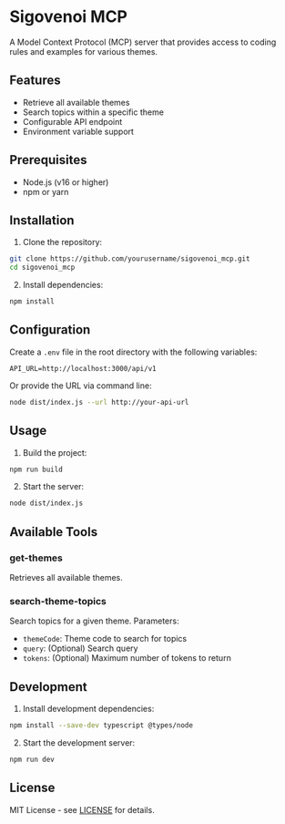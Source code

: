 # Sigovenoi MCP

A Model Context Protocol (MCP) server that provides access to coding rules and examples for various themes.

## Features

- Retrieve all available themes
- Search topics within a specific theme
- Configurable API endpoint
- Environment variable support

## Prerequisites

- Node.js (v16 or higher)
- npm or yarn

## Installation

1. Clone the repository:
```bash
git clone https://github.com/yourusername/sigovenoi_mcp.git
cd sigovenoi_mcp
```

2. Install dependencies:
```bash
npm install
```

## Configuration

Create a `.env` file in the root directory with the following variables:
```env
API_URL=http://localhost:3000/api/v1
```

Or provide the URL via command line:
```bash
node dist/index.js --url http://your-api-url
```

## Usage

1. Build the project:
```bash
npm run build
```

2. Start the server:
```bash
node dist/index.js
```

## Available Tools

### get-themes
Retrieves all available themes.

### search-theme-topics
Search topics for a given theme. Parameters:
- `themeCode`: Theme code to search for topics
- `query`: (Optional) Search query
- `tokens`: (Optional) Maximum number of tokens to return

## Development

1. Install development dependencies:
```bash
npm install --save-dev typescript @types/node
```

2. Start the development server:
```bash
npm run dev
```

## License

MIT License - see [LICENSE](LICENSE) for details.
